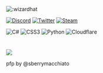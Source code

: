 ![:wizardhat](https://count.chiya.dev/get/@wizardhat?theme=moebooru)

[![Discord](https://img.shields.io/badge/Discord-%237289DA.svg?logo=discord&logoColor=white)](htttps://discord.gg/wizardhat#0987) [![Twitter](https://img.shields.io/badge/Twitter-%231DA1F2.svg?logo=Twitter&logoColor=white)](https://twitter.com/zaubererhut) [![Steam](https://camo.githubusercontent.com/efbe4cfd464366e15e7e163dd80a0b1ba5953f9082463f08f996f2c05828531e/68747470733a2f2f696d672e736869656c64732e696f2f62616467652f537465616d2d3137316132313f7374796c653d666c61742d737175617265266c6f676f3d737465616d266c6f676f436f6c6f723d666666666666)](https://steamcommunity.com/profiles/76561198253174544) 

![C#](https://img.shields.io/badge/c%23-%23239120.svg?style=for-the-badge&logo=c-sharp&logoColor=white) ![CSS3](https://img.shields.io/badge/css3-%231572B6.svg?style=for-the-badge&logo=css3&logoColor=white) ![Python](https://img.shields.io/badge/python-3670A0?style=for-the-badge&logo=python&logoColor=ffdd54) ![Cloudflare](https://img.shields.io/badge/Cloudflare-F38020?style=for-the-badge&logo=Cloudflare&logoColor=white)
# 
![](https://github-readme-stats.vercel.app/api/top-langs/?username=zaubererhut&theme=nightowl&hide_border=true&include_all_commits=true&count_private=true&layout=compact)

pfp by @sberrymacchiato








